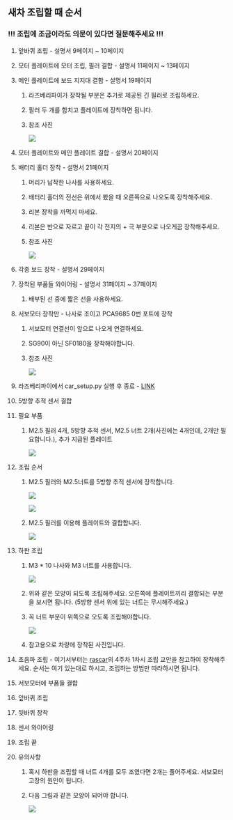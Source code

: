 ## 새차 조립할 때 순서

### !!! 조립에 조금이라도 의문이 있다면 질문해주세요 !!!

1. 앞바퀴 조립 - 설명서 9페이지 ~ 10페이지

2. 모터 플레이트에 모터 조립, 필러 결합 - 설명서 11페이지 ~ 13페이지

3. 메인 플레이트에 보드 지지대 결합 - 설명서 19페이지

   1. 라즈베리파이가 장착될 부분은 추가로 제공된 긴 필러로 조립하세요.

   2. 필러 두 개를 합치고 플레이트에 장착하면 됩니다.

   3. 참조 사진

      ![](http://drive.google.com/uc?export=view&id=12d6Wxqdv-URNhD34-IUQKZC-S3za9xWH)

4. 모터 플레이트와 메인 플레이트 결합 - 설명서 20페이지

5. 배터리 홀더 장착 - 설명서 21페이지
   1. 머리가 납작한 나사를 사용하세요.

   2. 배터리 홀더의 전선은 위에서 봤을 때 오른쪽으로 나오도록 장착해주세요.

   3. 리본 장착을 까먹지 마세요.

   4. 리본은 반으로 자르고 끝이 각 전지의 + 극 부분으로 나오게끔 장착해주세요.

   5. 참조 사진

      ![](http://drive.google.com/uc?export=view&id=1BHs_1IY0FkzxiNOg5Do02rT6CPnCSg4P)

6. 각종 보드 장착 - 설명서 29페이지

7. 장착된 부품들 와이어링 - 설명서 31페이지 ~ 37페이지

   1. 배부된 선 중에 짧은 선을 사용하세요.

8. 서보모터 장착만 - 나사로 조이고 PCA9685 0번 포트에 장착

   1. 서보모터 연결선이 앞으로 나오게 연결하세요.

   2. SG90이 아닌 SF0180을 장착해야합니다.

   3. 참조 사진

      ![](http://drive.google.com/uc?export=view&id=1ilOOwPBQRdTNrWkYQXGVG_j6mV-xNBkQ)

9. 라즈베리파이에서 car_setup.py 실행 후 종료 - [LINK](http://drive.google.com/uc?export=view&id=1w5PfHwlaA_YPkfmciqgt30cd47NKzpvG)

10. 5방향 추적 센서 결합

   1. 필요 부품

      1. M2.5 필러 4개, 5방향 추적 센서, M2.5 너트 2개(사진에는 4개인데, 2개만 필요합니다.), 추가 지급된 플레이트

         ![](http://drive.google.com/uc?export=view&id=1buXp2Qd9jY-QFQBrFABLPTKenhv53bF5)

   2. 조립 순서

      1. M2.5 필러와 M2.5너트를 5방향 추적 센서에 장착합니다.

         ![](http://drive.google.com/uc?export=view&id=1DBkM8TYDpAAADinx2fY9VzgV6lmhywag)

         ![](http://drive.google.com/uc?export=view&id=1_9Vxhzc_P_Zga30buJsVmbZTl_pht5FC)

      2. M2.5 필러를 이용해 플레이트와 결합합니다.

         ![](http://drive.google.com/uc?export=view&id=1UCPyNRwtj1_n2tj8hqAfDaVpvp8yd4t2)

11. 하판 조립

    1. M3 * 10 나사와 M3 너트를 사용합니다.

       ![](http://drive.google.com/uc?export=view&id=1BYe-ilL1Y4oYlgwHUeMcxv5EFPmNiIZb)

    2. 위와 같은 모양이 되도록 조립해주세요. 오른쪽에 플레이트끼리 결합되는 부분을 보시면 됩니다. (5방향 센서 위에 있는 너트는 무시해주세요.)

    3. 꼭 너트 부분이 위쪽으로 오도록 조립해야합니다.

       ![](http://drive.google.com/uc?export=view&id=1Mieeeo2SEjj6F3TruAvBEbTkaHa50L9U)

    4. 참고용으로 차량에 장착된 사진입니다.

12. 초음파 조립 - 여기서부터는 [rascar](https://rascar.cs.kookmin.ac.kr/home/schedule)의 4주차 1차시 조립 교안을 참고하여 장착해주세요. 순서는 여기 있는대로 하시고, 조립하는 방법만 따라하시면 됩니다.

13. 서보모터에 부품들 결합

14. 앞바퀴 조립

15. 뒷바퀴 장착

16. 센서 와이어링

17. 조립 끝

18. 유의사항

    1. 혹시 하판을 조립할 때 너트 4개를 모두 조였다면 2개는 풀어주세요. 서보모터 고장의 원인이 됩니다.

    2. 다음 그림과 같은 모양이 되어야 합니다.

       ![](http://drive.google.com/uc?export=view&id=1n3miHZexH-xZXt9g6exUSrjpyBtt2xPi)